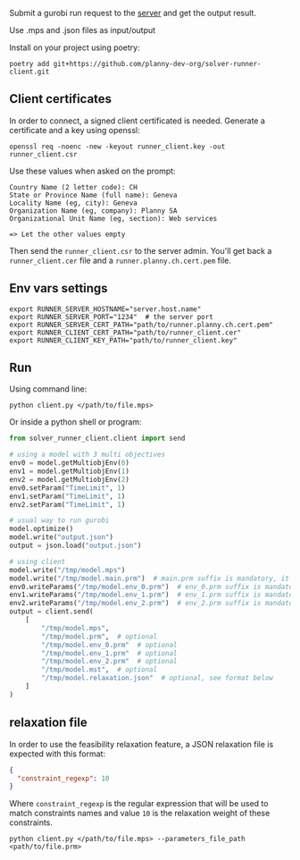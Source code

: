 Submit a gurobi run request to the [server](https://github.com/planny-dev-org/solver-runner-server) and get the output result.

Use .mps and .json files as input/output

Install on your project using poetry:

```shell
poetry add git+https://github.com/planny-dev-org/solver-runner-client.git
```

## Client certificates

In order to connect, a signed client certificated is needed.
Generate a certificate and a key using openssl: 

```shell
openssl req -noenc -new -keyout runner_client.key -out runner_client.csr
```

Use these values when asked on the prompt:
```shell
Country Name (2 letter code): CH
State or Province Name (full name): Geneva
Locality Name (eg, city): Geneva
Organization Name (eg, company): Planny SA
Organizational Unit Name (eg, section): Web services

=> Let the other values empty
```


Then send the `runner_client.csr` to the server admin. 
You'll get back a `runner_client.cer` file and a `runner.planny.ch.cert.pem` file.


## Env vars settings

```shell
export RUNNER_SERVER_HOSTNAME="server.host.name"
export RUNNER_SERVER_PORT="1234"  # the server port
export RUNNER_SERVER_CERT_PATH="path/to/runner.planny.ch.cert.pem"
export RUNNER_CLIENT_CERT_PATH="path/to/runner_client.cer"
export RUNNER_CLIENT_KEY_PATH="path/to/runner_client.key"
```

## Run

Using command line: 

```shell
python client.py </path/to/file.mps>
```

Or inside a python shell or program:

```python
from solver_runner_client.client import send

# using a model with 3 multi objectives
env0 = model.getMultiobjEnv(0)
env1 = model.getMultiobjEnv(1)
env2 = model.getMultiobjEnv(2)
env0.setParam("TimeLimit", 1) 
env1.setParam("TimeLimit", 1)
env2.setParam("TimeLimit", 1)

# usual way to run gurobi
model.optimize()
model.write("output.json")
output = json.load("output.json")

# using client
model.write("/tmp/model.mps")
model.write("/tmp/model.main.prm")  # main.prm suffix is mandatory, it informs runner this is the main params
env0.writeParams("/tmp/model.env_0.prm")  # env_0.prm suffix is mandatory, it informs solver this is params for env 0
env1.writeParams("/tmp/model.env_1.prm")  # env_1.prm suffix is mandatory, it informs solver this is params for env 1
env2.writeParams("/tmp/model.env_2.prm")  # env_2.prm suffix is mandatory, it informs solver this is params for env 2
output = client.send(
    [
        "/tmp/model.mps",
        "/tmp/model.prm",  # optional
        "/tmp/model.env_0.prm"  # optional
        "/tmp/model.env_1.prm"  # optional
        "/tmp/model.env_2.prm"  # optional
        "/tmp/model.mst",  # optional
        "/tmp/model.relaxation.json"  # optional, see format below
    ]
)
```

## relaxation file

In order to use the feasibility relaxation feature, a JSON relaxation file is expected with this format:
```json
{
  "constraint_regexp": 10
}
```

Where `constraint_regexp` is the regular expression that will be used to match constraints names and value `10` is the relaxation weight of these constraints.

```shell
python client.py </path/to/file.mps> --parameters_file_path <path/to/file.prm>
```
